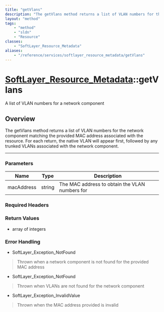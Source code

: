 ```yaml
---
title: "getVlans"
description: "The getVlans method returns a list of VLAN numbers for the network component matching the provided MAC address associate... "
layout: "method"
tags:
    - "method"
    - "sldn"
    - "Resource"
classes:
    - "SoftLayer_Resource_Metadata"
aliases:
    - "/reference/services/softlayer_resource_metadata/getVlans"
---
```

# [SoftLayer_Resource_Metadata](/reference/services/SoftLayer_Resource_Metadata)::getVlans

A list of VLAN numbers for a network component


## Overview 
The getVlans method returns a list of VLAN numbers for the network component matching the provided MAC address associated with the resource. For each return, the native VLAN will appear first, followed by any trunked VLANs associated with the network component. 

-----

### Parameters 
|Name | Type | Description |
| --- | --- | --- |
|macAddress| string| The MAC address to obtain the VLAN numbers for|


### Required Headers


### Return Values
* array of integers



### Error Handling

* SoftLayer_Exception_NotFound 

> Thrown when a network component is not found for the provided MAC address 

* SoftLayer_Exception_NotFound 

> Thrown when VLANs are not found for the network component 

* SoftLayer_Exception_InvalidValue 

> Thrown when the MAC address provided is invalid 



